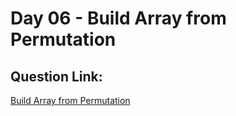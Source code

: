 # Day 06 - Build Array from Permutation


##  Question Link:
[Build Array from Permutation](https://leetcode.com/problems/build-array-from-permutation/description/?envType=daily-question&envId=2025-05-06)



